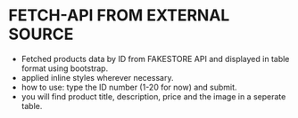 # FETCH-API FROM EXTERNAL SOURCE
*  Fetched products  data by ID from  FAKESTORE API and displayed in table format using bootstrap.
*  applied  inline styles wherever necessary.
*  how to use:  type the ID number (1-20   for now) and submit.
* you will find product title, description, price and the image in a  seperate  table. 
